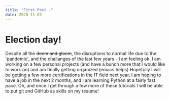 ```yaml
---
title: "First Post -"
date: 2020-11-03
---
```


# Election day!

Despite all the ~~doom and gloom~~, the disruptions to normal life due to the 'pandemic', and the challanges of the last few years - I am feeling ok. I am working on a few personal projects (and have a bunch more that I would like to work on) and am finally getting organized (emacs helps) Hopefully I will be getting a few more certifications in the IT field next year, I am hoping to have a job in the next 2 months, and I am learning Python at a fairly fast pace. Oh, and once I get through a few more of these tutorials I will be able to put git and GitHub as skills on my resume!
